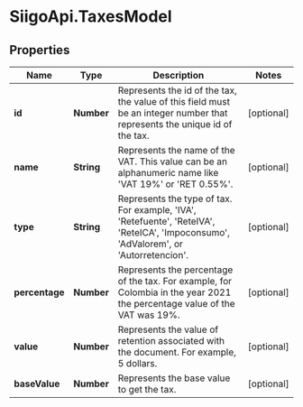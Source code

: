 # SiigoApi.TaxesModel

## Properties

Name | Type | Description | Notes
------------ | ------------- | ------------- | -------------
**id** | **Number** | Represents the id of the tax, the value of this field must be an integer  number that represents the unique id of the tax. | [optional] 
**name** | **String** | Represents the name of the VAT. This value can be an alphanumeric  name like &#39;VAT 19%&#39; or &#39;RET 0.55%&#39;. | [optional] 
**type** | **String** | Represents the type of tax. For example, &#39;IVA&#39;, &#39;Retefuente&#39;, &#39;ReteIVA&#39;,  &#39;ReteICA&#39;, &#39;Impoconsumo&#39;, &#39;AdValorem&#39;, or &#39;Autorretencion&#39;. | [optional] 
**percentage** | **Number** | Represents the percentage of the tax. For example, for Colombia in the year 2021   the percentage value of the VAT was 19%. | [optional] 
**value** | **Number** | Represents the value of retention associated with the document.   For example, 5 dollars. | [optional] 
**baseValue** | **Number** | Represents the base value to get the tax. | [optional] 


